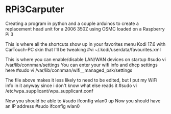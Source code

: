 # RPi3Carputer
Creating a program in python and a couple arduinos to create a replacement head unit for a 2006 350Z using OSMC loaded on a Raspberry Pi 3

This is where all the shortcuts show up in your favorites menu
Kodi 17.6 with CarTouch-PC skin that I'll be tweaking
#vi ~/.kodi/userdata/favourites.xml

This is where you can enable/disable LAN/WAN devices on startup
#sudo vi /var/lib/connman/settings
You can enter your wifi info and dhcp settings here
#sudo vi /var/lib/connman/wifi_<someHashedAuthentication>_managed_psk/settings

The file above makes it less likely to need to be edited, 
  but I put my WiFi info in it anyway since i don't know what else reads it
#sudo vi /etc/wpa_supplicant/wpa_supplicant.conf

Now you should be able to 
#sudo ifconfig wlan0 up
Now you should have an IP address
#sudo ifconfig wlan0
